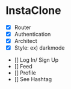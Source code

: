 # InstaClone

- [x] Router
- [x] Authentication
- [x] Architect
- [x] Style: ex) darkmode
- [] Log In/ Sign Up
- [] Feed
- [] Profile
- [] See Hashtag